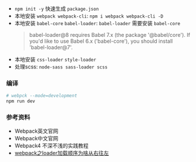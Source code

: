 
+ `npm init -y` 快速生成 `package.json`
+ 本地安装 `webpack webpack-cli`: `npm i webpack webpack-cli -D`
+ 本地安装 `babel-core` `babel-loader`: `babel-loader` 需要安装 `babel-core`
  > babel-loader@8 requires Babel 7.x (the package '@babel/core'). If you'd like to use Babel 6.x ('babel-core'), you should install 'babel-loader@7'.
+ 本地安装 `css-loader` `style-loader`
+ 处理scss: `node-sass sass-loader scss`

### 编译
```bash
# webpck --mode=development
npm run dev
```


### 参考资料
+ Webpack英文官网
+ Webpack中文官网
+ Webpack4 不深不浅的实践教程
+ [webpack之loader加载顺序为啥从右往左](https://blog.csdn.net/qq_37109325/article/details/80169289)